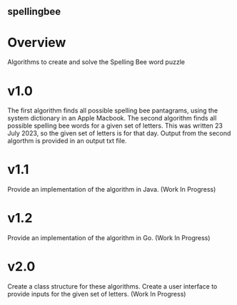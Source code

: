 ## spellingbee

# Overview
Algorithms to create and solve the Spelling Bee word puzzle

# v1.0
The first algorithm finds all possible spelling bee pantagrams, using the system dictionary in an Apple Macbook. The second algorithm finds all possible spelling bee words for a given set of letters. This was written 23 July 2023, so the given set of letters is for that day. Output from the second algorthm is provided in an output txt file.

# v1.1
Provide an implementation of the algorithm in Java. (Work In Progress)

# v1.2
Provide an implementation of the algorithm in Go. (Work In Progress)

# v2.0
Create a class structure for these algorithms. Create a user interface to provide inputs for the given set of letters. (Work In Progress) 
